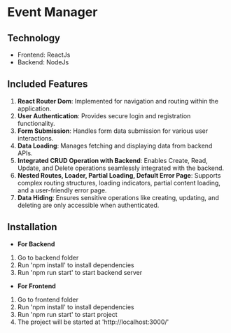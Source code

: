 # Event Manager

## Technology
- Frontend: ReactJs
- Backend: NodeJs

## Included Features
1. **React Router Dom**: Implemented for navigation and routing within the application.
2. **User Authentication**: Provides secure login and registration functionality.
3. **Form Submission**: Handles form data submission for various user interactions.
4. **Data Loading**: Manages fetching and displaying data from backend APIs.
5. **Integrated CRUD Operation with Backend**: Enables Create, Read, Update, and Delete operations seamlessly integrated with the backend.
6. **Nested Routes, Loader, Partial Loading, Default Error Page**: Supports complex routing structures, loading indicators, partial content loading, and a user-friendly error page.
7. **Data Hiding**: Ensures sensitive operations like creating, updating, and deleting are only accessible when authenticated.

## Installation
- **For Backend**
1. Go to backend folder
2. Run 'npm install' to install dependencies
3. Run 'npm run start' to start backend server
- **For Frontend**
1. Go to frontend folder
2. Run 'npm install' to install dependencies
3. Run 'npm run start' to start project
4. The project will be started at 'http://localhost:3000/' 
